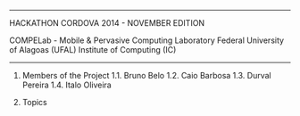 ---------------------------------------------------

HACKATHON CORDOVA 2014 - NOVEMBER EDITION

COMPELab - Mobile & Pervasive Computing Laboratory 
Federal University of Alagoas (UFAL) 
Institute of Computing (IC) 

---------------------------------------------------

1. Members of the Project 
1.1. Bruno Belo 
1.2. Caio Barbosa 
1.3. Durval Pereira 
1.4. Italo Oliveira

2. Topics